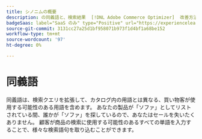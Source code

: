 ```yaml
---
title: シノニムの概要
description: の同義語と、検索結果  [!DNL Adobe Commerce Optimizer]  改善方法について説明します。
badgeSaas: label="SaaS のみ" type="Positive" url="https://experienceleague.adobe.com/en/docs/commerce/user-guides/product-solutions" tooltip="Adobe Commerce as a Cloud ServiceおよびAdobe Commerce Optimizer プロジェクトにのみ適用されます（Adobeで管理される SaaS インフラストラクチャ）。"
source-git-commit: 3131cc27a25d1bf958071b973f1d4bf1a68be152
workflow-type: tm+mt
source-wordcount: '97'
ht-degree: 0%

---
```


# 同義語

同義語は、検索クエリを拡張して、カタログ内の用語とは異なる、買い物客が使用する可能性のある用語を含めます。 あなたの製品が「ソファ」としてリストされている間、誰かが「ソファ」を探しているので、あなたはセールを失いたくありません。 顧客が商品の検索に使用する可能性のあるすべての単語を入力することで、様々な検索語句を取り込むことができます。
